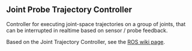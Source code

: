 ## Joint Probe Trajectory Controller ##

Controller for executing joint-space trajectories on a group of
joints, that can be interrupted in realtime based on sensor / probe
feedback.

Based on the Joint Trajectory Controller, see the [ROS wiki
page](http://wiki.ros.org/joint_trajectory_controller).
